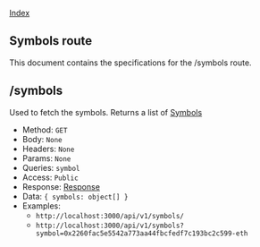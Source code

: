[Index](../index.md)

## Symbols route

This document contains the specifications for the /symbols route.

## /symbols

Used to fetch the symbols. Returns a list of [Symbols](../models/symbol.md)

- Method: `GET`
- Body: `None`
- Headers: `None`
- Params: `None`
- Queries: `symbol`
- Access: `Public`
- Response: [Response](../models/response.md)
- Data: `{ symbols: object[] }`
- Examples:
  - `http://localhost:3000/api/v1/symbols/`
  - `http://localhost:3000/api/v1/symbols?symbol=0x2260fac5e5542a773aa44fbcfedf7c193bc2c599-eth`
